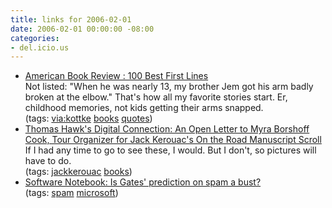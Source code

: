 ```yaml
---
title: links for 2006-02-01
date: 2006-02-01 00:00:00 -08:00
categories:
- del.icio.us
---
```


<ul class="delicious">
	<li>
		<div class="delicious-link"><a href="http://www.litline.org/ABR/100bestfirstlines.html">American Book Review : 100 Best First Lines</a></div>
		<div class="delicious-extended">Not listed: "When he was nearly 13, my brother Jem got his arm badly broken at the elbow." That's how all my favorite stories start. Er, childhood memories, not kids getting their arms snapped.</div>
		<div class="delicious-tags">(tags: <a href="http://del.icio.us/torrez/via:kottke">via:kottke</a> <a href="http://del.icio.us/torrez/books">books</a> <a href="http://del.icio.us/torrez/quotes">quotes</a>)</div>
	</li>
	<li>
		<div class="delicious-link"><a href="http://thomashawk.com/2006/01/open-letter-to-myra-borshoff-cook-tour.html">Thomas Hawk's Digital Connection: An Open Letter to Myra Borshoff Cook, Tour Organizer for Jack Kerouac's On the Road Manuscript Scroll</a></div>
		<div class="delicious-extended">If I had any time to go to see these, I would. But I don't, so pictures will have to do.</div>
		<div class="delicious-tags">(tags: <a href="http://del.icio.us/torrez/jackkerouac">jackkerouac</a> <a href="http://del.icio.us/torrez/books">books</a>)</div>
	</li>
	<li>
		<div class="delicious-link"><a href="http://seattlepi.nwsource.com/business/256579_software23.asp">Software Notebook: Is Gates' prediction on spam a bust?</a></div>
		<div class="delicious-tags">(tags: <a href="http://del.icio.us/torrez/spam">spam</a> <a href="http://del.icio.us/torrez/microsoft">microsoft</a>)</div>
	</li>
</ul>
